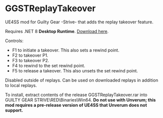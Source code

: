 # GGSTReplayTakeover
UE4SS mod for Guilty Gear -Strive- that adds the replay takeover feature.

Requires .NET 8 **Desktop Runtime**. [Download here](https://dotnet.microsoft.com/en-us/download/dotnet/8.0).

Controls:

- F1 to initiate a takeover. This also sets a rewind point.
- F2 to takeover P1.
- F3 to takeover P2.
- F4 to rewind to the set rewind point.
- F5 to release a takeover. This also unsets the set rewind point.

Disabled outside of replays. Can be used on downloaded replays in addition to local replays.

To install, extract contents of the release GGSTReplayTakeover.rar into GUILTY GEAR STRIVE\RED\Binaries\Win64. **Do not use with Unverum; this mod requires a pre-release version of UE4SS that Unverum does not support.**
